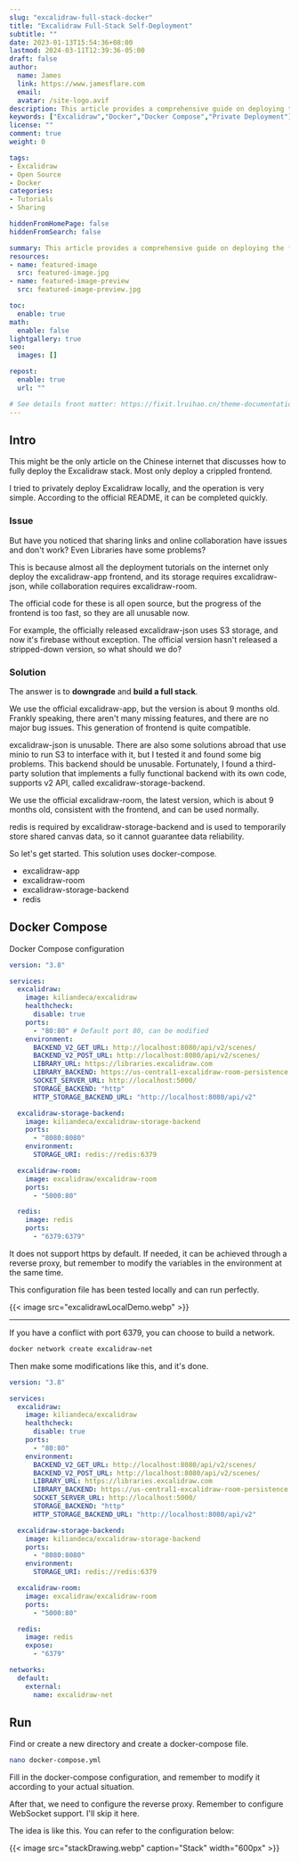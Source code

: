 ```yaml
---
slug: "excalidraw-full-stack-docker"
title: "Excalidraw Full-Stack Self-Deployment"
subtitle: ""
date: 2023-01-13T15:54:36+08:00
lastmod: 2024-03-11T12:39:36-05:00
draft: false
author:
  name: James
  link: https://www.jamesflare.com
  email:
  avatar: /site-logo.avif
description: This article provides a comprehensive guide on deploying the full Excalidraw stack using Docker Compose, including the frontend, storage backend, and collaboration components, to enable a fully functional private deployment with sharing and collaboration features.
keywords: ["Excalidraw","Docker","Docker Compose","Private Deployment"]
license: ""
comment: true
weight: 0

tags:
- Excalidraw
- Open Source
- Docker
categories:
- Tutorials
- Sharing

hiddenFromHomePage: false
hiddenFromSearch: false

summary: This article provides a comprehensive guide on deploying the full Excalidraw stack using Docker Compose, including the frontend, storage backend, and collaboration components, to enable a fully functional private deployment with sharing and collaboration features.
resources:
- name: featured-image
  src: featured-image.jpg
- name: featured-image-preview
  src: featured-image-preview.jpg

toc:
  enable: true
math:
  enable: false
lightgallery: true
seo:
  images: []

repost:
  enable: true
  url: ""

# See details front matter: https://fixit.lruihao.cn/theme-documentation-content/#front-matter
---
```


## Intro

This might be the only article on the Chinese internet that discusses how to fully deploy the Excalidraw stack. Most only deploy a crippled frontend.

I tried to privately deploy Excalidraw locally, and the operation is very simple. According to the official README, it can be completed quickly.

### Issue

But have you noticed that sharing links and online collaboration have issues and don't work? Even Libraries have some problems?

This is because almost all the deployment tutorials on the internet only deploy the excalidraw-app frontend, and its storage requires excalidraw-json, while collaboration requires excalidraw-room.

The official code for these is all open source, but the progress of the frontend is too fast, so they are all unusable now.

For example, the officially released excalidraw-json uses S3 storage, and now it's firebase without exception. The official version hasn't released a stripped-down version, so what should we do?

### Solution

The answer is to **downgrade** and **build a full stack**.

We use the official excalidraw-app, but the version is about 9 months old. Frankly speaking, there aren't many missing features, and there are no major bug issues. This generation of frontend is quite compatible.

excalidraw-json is unusable. There are also some solutions abroad that use minio to run S3 to interface with it, but I tested it and found some big problems. This backend should be unusable. Fortunately, I found a third-party solution that implements a fully functional backend with its own code, supports v2 API, called excalidraw-storage-backend.

We use the official excalidraw-room, the latest version, which is about 9 months old, consistent with the frontend, and can be used normally.

redis is required by excalidraw-storage-backend and is used to temporarily store shared canvas data, so it cannot guarantee data reliability.

So let's get started. This solution uses docker-compose.

- excalidraw-app
- excalidraw-room
- excalidraw-storage-backend
- redis

## Docker Compose

Docker Compose configuration

```yaml
version: "3.8"

services:
  excalidraw:
    image: kiliandeca/excalidraw
    healthcheck:
      disable: true
    ports:
      - "80:80" # Default port 80, can be modified
    environment:
      BACKEND_V2_GET_URL: http://localhost:8080/api/v2/scenes/
      BACKEND_V2_POST_URL: http://localhost:8080/api/v2/scenes/
      LIBRARY_URL: https://libraries.excalidraw.com
      LIBRARY_BACKEND: https://us-central1-excalidraw-room-persistence.cloudfunctions.net/libraries
      SOCKET_SERVER_URL: http://localhost:5000/
      STORAGE_BACKEND: "http"
      HTTP_STORAGE_BACKEND_URL: "http://localhost:8080/api/v2"

  excalidraw-storage-backend:
    image: kiliandeca/excalidraw-storage-backend
    ports:
      - "8080:8080"
    environment:
      STORAGE_URI: redis://redis:6379

  excalidraw-room:
    image: excalidraw/excalidraw-room
    ports:
      - "5000:80"

  redis:
    image: redis
    ports:
      - "6379:6379"
```

It does not support https by default. If needed, it can be achieved through a reverse proxy, but remember to modify the variables in the environment at the same time.

This configuration file has been tested locally and can run perfectly.

{{< image src="excalidrawLocalDemo.webp" >}}

---

If you have a conflict with port 6379, you can choose to build a network.

```bash
docker network create excalidraw-net
```

Then make some modifications like this, and it's done.

```yaml
version: "3.8"

services:
  excalidraw:
    image: kiliandeca/excalidraw
    healthcheck:
      disable: true
    ports:
      - "80:80"
    environment:
      BACKEND_V2_GET_URL: http://localhost:8080/api/v2/scenes/
      BACKEND_V2_POST_URL: http://localhost:8080/api/v2/scenes/
      LIBRARY_URL: https://libraries.excalidraw.com
      LIBRARY_BACKEND: https://us-central1-excalidraw-room-persistence.cloudfunctions.net/libraries
      SOCKET_SERVER_URL: http://localhost:5000/
      STORAGE_BACKEND: "http"
      HTTP_STORAGE_BACKEND_URL: "http://localhost:8080/api/v2"

  excalidraw-storage-backend:
    image: kiliandeca/excalidraw-storage-backend
    ports:
      - "8080:8080"
    environment:
      STORAGE_URI: redis://redis:6379

  excalidraw-room:
    image: excalidraw/excalidraw-room
    ports:
      - "5000:80"

  redis:
    image: redis
    expose:
      - "6379"

networks:
  default:
    external:
      name: excalidraw-net
```

## Run

Find or create a new directory and create a docker-compose file.

```bash
nano docker-compose.yml
```

Fill in the docker-compose configuration, and remember to modify it according to your actual situation.

After that, we need to configure the reverse proxy. Remember to configure WebSocket support. I'll skip it here.

The idea is like this. You can refer to the configuration below:

{{< image src="stackDrawing.webp" caption="Stack" width="600px" >}}